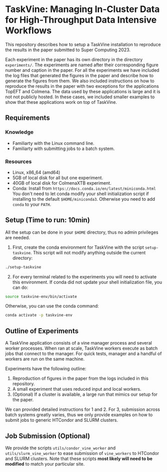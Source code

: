 # TaskVine: Managing In-Cluster Data for High-Throughput Data Intensive Workflows

This repository describes how to setup a TaskVine installation to reproduce the
results in the paper submitted to Super Computing 2023.

Each experiment in the paper has its own directory in the directory
`experiments/`. The experiments are named after their corresponding figure
number and caption in the paper. For all the experiments we have included the
log files that generated the figures in the paper and describe how to generate
the figures from them. We also included instructions on how to reproduce the
results in the paper with two exceptions for the applications TopEFT and
Colmena. The data used by these applications is large and it is not not
publicly hosted. In these cases, we included smaller examples to show that
these applications work on top of TaskVine.

## Requirements

### Knowledge

- Familiarty with the Linux command line.
- Familiarty with submitting jobs to a batch system.

### Resources

- Linux, x86\_64 (amd64)
- 5GB of local disk for all but one experiment.
- 40GB of local disk for ColmenaXTB experiment.
- Conda:
    Install from `https://docs.conda.io/en/latest/miniconda.html`
    You don't need to let conda modify your shell initialization script if
    installing to the default `$HOME/miniconda3`. Otherwise you need to add
    `conda` to your `PATH`. 

## Setup (Time to run: 10min)

All the setup can be done in your `$HOME` directory, thus no admin privileges
are needed.

1. First, create the conda environment for TaskVine with the script
   `setup-taskvine`. This script will not modify anything outside the current
   directory:

```sh
./setup-taskvine
```

2. For every terminal related to the experiments you will need to activate this
   environment. If conda did not update your shell initialization file, you can
   do:

```sh
source taskvine-env/bin/activate
```

Otherwise, you can use the conda command:

```sh
conda activate -p taskvine-env
```


## Outline of Experiments

A TaskVine application consists of a vine manager process and several worker
processes. When ran at scale, TaskVine workers execute as batch jobs that
connect to the manager. For quick tests, manager and a handful of workers are
run on the same machine.

Experiments have the following outline:

1. Reproduction of figures in the paper from the logs included in this repository.
2. A small experiment that uses reduced input and local workers.
3. (Optional) If a cluster is available, a large run that mimics our setup for the paper.

We can provided detailed instructions for 1 and 2. For 3, submission across
batch systems greatly varies, thus we only provide examples on how to submit
jobs to generic HTCondor and SLURM clusters.


## Job Submission (Optional)

We provide the scripts `utils/condor_vine_worker` and `utils/slurm_vine_worker`
to ease submission of `vine_workers` to HTCondor and SLURM clusters. Note that
these scripts **most likely will need to be modified** to match your particular
site.


